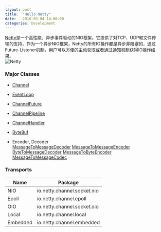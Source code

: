 ```yaml
---
layout: post
title:  "Hello Netty"
date:   2016-03-04 14:00:00
categories: Development
---
```


[Netty](http://netty.io/)是一个高性能、异步事件驱动的NIO框架，它提供了对TCP、UDP和文件传输的支持，作为一个异步NIO框架，Netty的所有IO操作都是异步非阻塞的，通过Future-Listener机制，用户可以方便的主动获取或者通过通知机制获得IO操作结果。  
![Netty](http://netty.io/images/components.png)

### Major Classes
* [Channel](http://netty.io/4.0/api/io/netty/channel/Channel.html)
* [EventLoop](http://netty.io/4.0/api/io/netty/channel/EventLoop.html)
* [ChannelFuture](http://netty.io/4.0/api/io/netty/channel/ChannelFuture.html)
* [ChannelPipeline](http://netty.io/4.0/api/io/netty/channel/ChannelPipeline.html)
* [ChannelHandler](http://netty.io/4.0/api/io/netty/channel/ChannelHandler.html)
* [ByteBuf](http://netty.io/4.0/api/io/netty/buffer/ByteBuf.html)

* Encoder, Decoder  
[MessageToMessageDecoder](http://netty.io/4.0/api/io/netty/handler/codec/MessageToMessageDecoder.html)
[MessageToMessageEncoder](http://netty.io/4.0/api/io/netty/handler/codec/MessageToMessageEncoder.html)
[ByteToMessageDecoder](http://netty.io/4.0/api/io/netty/handler/codec/ByteToMessageDecoder.html)
[MessageToByteEncoder](http://netty.io/4.0/api/io/netty/handler/codec/MessageToByteEncoder.html)
[MessageToMessageCodec](http://netty.io/4.0/api/io/netty/handler/codec/MessageToMessageCodec.html)

### Transports
|Name    |Package                    |
|--------|---------------------------|
|NIO     |io.netty.channel.socket.nio|
|Epoll   |io.netty.channel.epoll     |
|OIO     |io.netty.channel.socket.oio|
|Local   |io.netty.channel.local     |
|Embedded|io.netty.channel.embedded  |